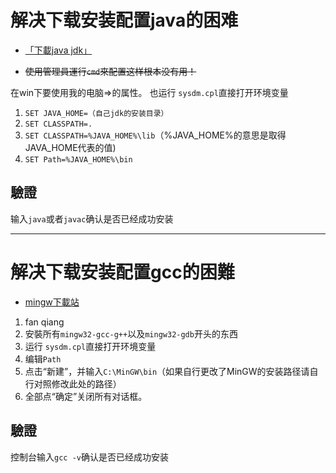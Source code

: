 # 解决下载安装配置java的困难

- [「下載java jdk」](https://www.oracle.com/technetwork/java/javase/downloads/jdk12-downloads-5295953.html)

- ~~使用管理員運行`cmd`來配置这样根本没有用！~~
  
 在win下要使用我的电脑=>的属性。
 也运行 `sysdm.cpl`直接打开环境变量

 1. `SET JAVA_HOME=（自己jdk的安装目录）`
 2. `SET CLASSPATH=.`
 3. `SET CLASSPATH=%JAVA_HOME%\lib`（%JAVA_HOME%的意思是取得JAVA_HOME代表的值)
 4. `SET Path=%JAVA_HOME%\bin`

  ## 驗證

输入`java`或者`javac`确认是否已经成功安装

---
# 解决下载安装配置gcc的困難

- [mingw下載站](http://www.mingw.org/)
1. fan qiang
2. 安裝所有`mingw32-gcc-g++`以及`mingw32-gdb`开头的东西
3. 运行 `sysdm.cpl`直接打开环境变量
4. 编辑`Path`
5. 点击“新建”，并输入`C:\MinGW\bin`（如果自行更改了MinGW的安装路径请自行对照修改此处的路径）
6. 全部点“确定”关闭所有对话框。
  ## 驗證
控制台输入`gcc -v`确认是否已经成功安装
